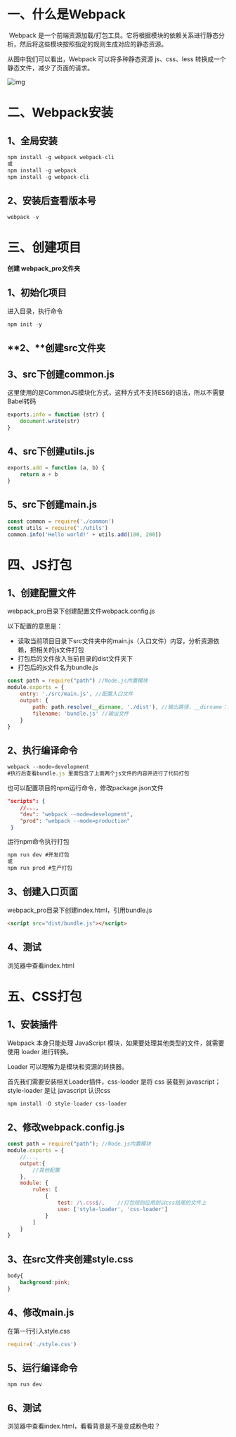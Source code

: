 # 一、什么是Webpack

​	Webpack 是一个前端资源加载/打包工具。它将根据模块的依赖关系进行静态分析，然后将这些模块按照指定的规则生成对应的静态资源。

从图中我们可以看出，Webpack 可以将多种静态资源 js、css、less 转换成一个静态文件，减少了页面的请求。 

![img](https://gitee.com/zzzfans/Image-Hosting-Service/raw/master/images/win-2022-01-19-23:32:55.png)

# 二、Webpack安装

## 1、全局安装

```javascript
npm install -g webpack webpack-cli
或
npm install -g webpack
npm install -g webpack-cli
```

## 2、安装后查看版本号

 

```javascript
webpack -v
```

# 三、创建项目

**创建 webpack_pro文件夹**

## 1、初始化项目

进入目录，执行命令

```javascript
npm init -y
```

## **2、**创建src文件夹

## 3、**src下**创建common.js

这里使用的是CommonJS模块化方式，这种方式不支持ES6的语法，所以不需要Babel转码

```javascript
exports.info = function (str) {
    document.write(str)
}
```

## **4、src下创建utils.js**

```javascript
exports.add = function (a, b) {
    return a + b
}
```

## **5、src下创建main.js**

```javascript
const common = require('./common')
const utils = require('./utils')
common.info('Hello world!' + utils.add(100, 200))
```

# **四、JS打包**

## **1、创建配置文件**

webpack_pro目录下创建配置文件webpack.config.js

以下配置的意思是：

- 读取当前项目目录下src文件夹中的main.js（入口文件）内容，分析资源依赖，把相关的js文件打包
- 打包后的文件放入当前目录的dist文件夹下
- 打包后的js文件名为bundle.js

```javascript
const path = require("path") //Node.js内置模块
module.exports = {
    entry: './src/main.js', //配置入口文件
    output: {
        path: path.resolve(__dirname, './dist'), //输出路径，__dirname：当前文件所在路径
        filename: 'bundle.js' //输出文件
    }
}
```

## **2、执行编译命令**

```javascript
webpack --mode=development
#执行后查看bundle.js 里面包含了上面两个js文件的内容并进行了代码打包
```

也可以配置项目的npm运行命令，修改package.json文件

```json
"scripts": {
    //...,
    "dev": "webpack --mode=development",
    "prod": "webpack --mode=production"
 }
```

运行npm命令执行打包

```javascript
npm run dev #开发打包
或
npm run prod #生产打包
```

## **3、创建入口页面**

webpack_pro目录下创建index.html，引用bundle.js

```html
<script src="dist/bundle.js"></script>
```

## 4、测试

浏览器中查看index.html

# **五、CSS打包**

## **1、安装插件**

Webpack 本身只能处理 JavaScript 模块，如果要处理其他类型的文件，就需要使用 loader 进行转换。

Loader 可以理解为是模块和资源的转换器。

首先我们需要安装相关Loader插件，css-loader 是将 css 装载到 javascript；style-loader 是让 javascript 认识css

```javascript
npm install -D style-loader css-loader 
```

## **2、修改webpack.config.js**

```javascript
const path = require("path"); //Node.js内置模块
module.exports = {
    //...,
    output:{
        //其他配置
    },
    module: {
        rules: [  
            {  
                test: /\.css$/,    //打包规则应用到以css结尾的文件上
                use: ['style-loader', 'css-loader']
            }  
        ]  
    }
}
```

## **3、在src文件夹**创建style.css

```css
body{
    background:pink;
}
```

## **4、修改main.js** 

在第一行引入style.css

```js
require('./style.css')
```

## **5、运行编译命令**

```
npm run dev
```

## 6、测试

浏览器中查看index.html，看看背景是不是变成粉色啦？

